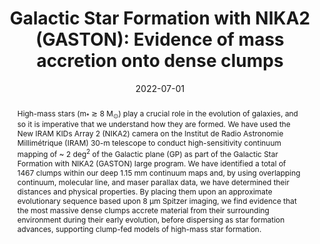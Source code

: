 ---
title: "Galactic Star Formation with NIKA2 (GASTON): Evidence of mass accretion onto dense clumps"
collection: "publications"
category: "co_procs"
permalink: /publications/2022EPJWC25700041R
link: https://ui.adsabs.harvard.edu/abs/2022EPJWC.25700041R/abstract
date: 2022-07-01
venue: "mm Universe @ NIKA2 - Observing the mm Universe with the NIKA2 Camera"
citation: "Ritacco, A., Adam, R., Ade, P., et al. (2022), mm Universe @ NIKA2 - Observing the mm Universe with the NIKA2 Camera, 257, 00042."
abstract: "High-mass stars (m<SUB>*</SUB> ≳ 8 M<SUB>⊙</SUB>) play a crucial role in the evolution of galaxies, and so it is imperative that we understand how they are formed. We have used the New IRAM KIDs Array 2 (NIKA2) camera on the Institut de Radio Astronomie Millimétrique (IRAM) 30-m telescope to conduct high-sensitivity continuum mapping of ~ 2 deg<SUP>2</SUP> of the Galactic plane (GP) as part of the Galactic Star Formation with NIKA2 (GASTON) large program. We have identified a total of 1467 clumps within our deep 1.15 mm continuum maps and, by using overlapping continuum, molecular line, and maser parallax data, we have determined their distances and physical properties. By placing them upon an approximate evolutionary sequence based upon 8 μm Spitzer imaging, we find evidence that the most massive dense clumps accrete material from their surrounding environment during their early evolution, before dispersing as star formation advances, supporting clump-fed models of high-mass star formation."
---